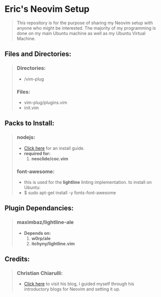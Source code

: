 # Eric's Neovim Setup
> This repository is for the purpose of sharing my Neovim setup with anyone who might be interested. The  majority of my programming is done on my main Ubuntu machine as well as my Ubuntu Virtual Machine. 
## Files and Directories:

> ### Directories:
> * /vim-plug
> ### Files:
> * vim-plug/plugins.vim
> * init.vim

## Packs to Install:

> ### nodejs:
> * [Click here](https://nodejs.org/en/download/package-manager/) for an install guide.
> * **required for:** 
>    1. **neoclide/coc.vim**
> ### font-awesome:
> * this is used for the **lightline** linting implementation. to install on Ubuntu:
> * $ sudo apt-get install -y fonts-font-awesome

## Plugin Dependancies:

> ### maximbaz/lightline-ale
> * **Depends on:** 
>   1. **w0rp/ale**
>   2. **itchyny/lightline.vim**

## Credits: 
> ### Christian Chiarulli:
> * [Click here](https://www.chrisatmachine.com/) to visit his blog, I guided myself through his introductory blogs for Neovim and setting it up. 
